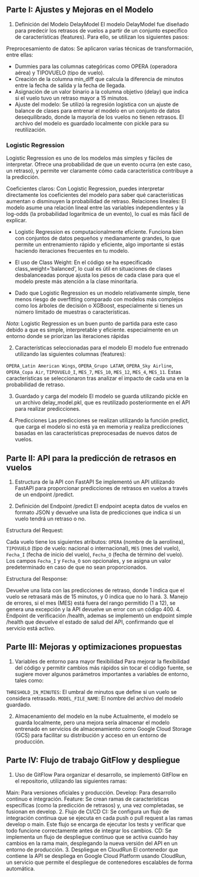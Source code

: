 
## Parte I: Ajustes y Mejoras en el Modelo

1. Definición del Modelo DelayModel
El modelo DelayModel fue diseñado para predecir los retrasos de vuelos a partir de un conjunto específico de características (features). Para ello, se utilizan los siguientes pasos:

Preprocesamiento de datos: Se aplicaron varias técnicas de transformación, entre ellas:
- Dummies para las columnas categóricas como OPERA (operadora aérea) y TIPOVUELO (tipo de vuelo).
- Creación de la columna min_diff que calcula la diferencia de minutos entre la fecha de salida y la fecha de llegada.
- Asignación de un valor binario a la columna objetivo (delay) que indica si el vuelo tuvo un retraso mayor a 15 minutos.
- Ajuste del modelo: Se utilizó la regresión logística con un ajuste de balance de clases para entrenar el modelo en un conjunto de datos desequilibrado, donde la mayoría de los vuelos no tienen retrasos. El archivo del modelo es guardado localmente con pickle para su reutilización.

### Logistic Regression 
Logistic Regression es uno de los modelos más simples y fáciles de interpretar. Ofrece una probabilidad de que un evento ocurra (en este caso, un retraso), y  permite ver claramente cómo cada característica contribuye a la predicción.

Coeficientes claros: Con Logistic Regression, puedes interpretar directamente los coeficientes del modelo para saber qué características aumentan o disminuyen la probabilidad de retraso.
Relaciones lineales: El modelo asume una relación lineal entre las variables independientes y la log-odds (la probabilidad logarítmica de un evento), lo cual es más fácil de explicar.

- Logistic Regression es computacionalmente eficiente. Funciona bien con conjuntos de datos pequeños y medianamente grandes, lo que permite un entrenamiento rápido y eficiente, algo importante si estás haciendo iteraciones frecuentes en tu modelo.

- El uso de Class Weight: En el código se ha especificado class_weight='balanced', lo cual es útil en situaciones de clases desbalanceadas porque ajusta los pesos de cada clase para que el modelo preste más atención a la clase minoritaria.

- Dado que Logistic Regression es un modelo relativamente simple, tiene menos riesgo de overfitting comparado con modelos más complejos como los árboles de decisión o XGBoost, especialmente si tienes un número limitado de muestras o características.

*Nota*:  Logistic Regression es un buen punto de partida para este caso debido a que es simple, interpretable y eficiente.  especialmente en un entorno donde se priorizan las iteraciones rápidas

2. Características seleccionadas para el modelo
El modelo fue entrenado utilizando las siguientes columnas (features):

`OPERA_Latin American Wings`,
`OPERA_Grupo LATAM`,
`OPERA_Sky Airline`,
`OPERA_Copa Air`,
`TIPOVUELO_I`,
`MES_7`,
`MES_10`,
`MES_12`,
`MES_4`,
`MES_11`.
Estas características se seleccionaron tras analizar el impacto de cada una en la probabilidad de retraso.

3. Guardado y carga del modelo
El modelo se guarda utilizando pickle en un archivo delay_model.pkl, que es reutilizado posteriormente en el API para realizar predicciones.

4. Predicciones
Las predicciones se realizan utilizando la función predict, que carga el modelo si no está ya en memoria y realiza predicciones basadas en las características preprocesadas de nuevos datos de vuelos.

## Parte II: API para la predicción de retrasos en vuelos

1. Estructura de la API con FastAPI
Se implementó un API utilizando FastAPI para proporcionar predicciones de retrasos en vuelos a través de un endpoint /predict.

2. Definición del Endpoint /predict
El endpoint acepta datos de vuelos en formato JSON y devuelve una lista de predicciones que indica si un vuelo tendrá un retraso o no.

Estructura del Request:

Cada vuelo tiene los siguientes atributos:
`OPERA` (nombre de la aerolínea),
`TIPOVUELO` (tipo de vuelo: nacional o internacional),
`MES` (mes del vuelo),
`Fecha_I` (fecha de inicio del vuelo),
`Fecha_O` (fecha de término del vuelo).
Los campos `Fecha_I` y `Fecha_O` son opcionales, y se asigna un valor predeterminado en caso de que no sean proporcionados.

Estructura del Response:

Devuelve una lista con las predicciones de retraso, donde 1 indica que el vuelo se retrasará más de 15 minutos, y 0 indica que no lo hará.
3. Manejo de errores, si el mes (MES) está fuera del rango permitido (1 a 12), se genera una excepción y la API devuelve un error con un código 400.
4. Endpoint de verificación /health, ademas se implementó un endpoint simple /health que devuelve el estado de salud del API, confirmando que el servicio está activo.


## Parte III: Mejoras y optimizaciones propuestas
1. Variables de entorno para mayor flexibilidad
Para mejorar la flexibilidad del código y permitir cambios más rápidos sin tocar el código fuente, se sugiere mover algunos parámetros importantes a variables de entorno, tales como:

`THRESHOLD_IN_MINUTES`: El umbral de minutos que define si un vuelo se considera retrasado.
`MODEL_FILE_NAME`: El nombre del archivo del modelo guardado.

2. Almacenamiento del modelo en la nube
Actualmente, el modelo se guarda localmente, pero una mejora sería almacenar el modelo entrenado en servicios de almacenamiento como Google Cloud Storage (GCS) para facilitar su distribución y acceso en un entorno de producción.

## Parte IV: Flujo de trabajo GitFlow y despliegue
1. Uso de GitFlow
Para organizar el desarrollo, se implementó GitFlow en el repositorio, utilizando las siguientes ramas:

Main: Para versiones oficiales y producción.
Develop: Para desarrollo continuo e integración.
Feature: Se crean ramas de características específicas (como la predicción de retrasos) y, una vez completadas, se fusionan en develop.
2. Flujo de CI/CD
CI: Se configura un flujo de integración continua que se ejecuta en cada push o pull request a las ramas develop o main. Este flujo se encarga de ejecutar los tests y verificar que todo funcione correctamente antes de integrar los cambios.
CD: Se implementa un flujo de despliegue continuo que se activa cuando hay cambios en la rama main, desplegando la nueva versión del API en un entorno de producción.
3. Despliegue en CloudRun
El contenedor que contiene la API se despliega en Google Cloud Platform usando CloudRun, un servicio que permite el despliegue de contenedores escalables de forma automática.
